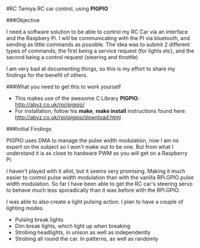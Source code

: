 #RC
Tamiya RC car control, using **PIGPIO**

###Objective

I need a software solution to be able to control my RC Car via an interface and the Raspbery Pi. I will be communicating with the PI via bluetooth, and sending as little commands as possible. The idea was to submit 2 different types of commands, the first being a service request (for lights etc), and the second being a control request (steering and throttle)

I am very bad at documenting things, so this is my effort to share my findings for the benefit of others.

###What you need to get this to work yourself

* This makes use of the awesome C Library **PIGPIO**: http://abyz.co.uk/rpi/pigpio/
* For installation, follow his **make**, **make install** instructions found here: http://abyz.co.uk/rpi/pigpio/download.html

###Initial Findings

PIGPIO uses DMA to manage the pulse width modulation, now I am no expert on the subject so I won't make out to be one. But from what I understand it is as close to hardware PWM as you will get on a Raspberry Pi.

I haven't played with it allot, but it seems very promising. Making it much easier to control pulse width modulation than with the vanilla RPi.GPIO pulse width modulation. So far I have been able to get the RC car's steering servo to behave much less sporadically than it was before with the RPi.GPIO.

I was able to also create a light pulsing action. I plan to have a couple of lighting modes.
* Pulsing break lights
* Dim break lights, which light up when breaking
* Strobing headlights, in unison as well as independently
* Strobing all round the car. In patterns, as well as randomly
